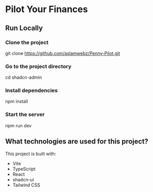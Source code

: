# Pilot Your Finances

## Run Locally

### Clone the project

git clone https://github.com/aslamwebz/Penny-Pilot.git

### Go to the project directory

cd shadcn-admin

### Install dependencies

npm install

### Start the server

npm run dev
  
## What technologies are used for this project?

This project is built with:

- Vite
- TypeScript
- React
- shadcn-ui
- Tailwind CSS
